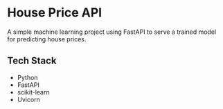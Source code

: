  # House Price API

A simple machine learning project using FastAPI to serve a trained model for predicting house prices.

## Tech Stack
- Python
- FastAPI
- scikit-learn
- Uvicorn
